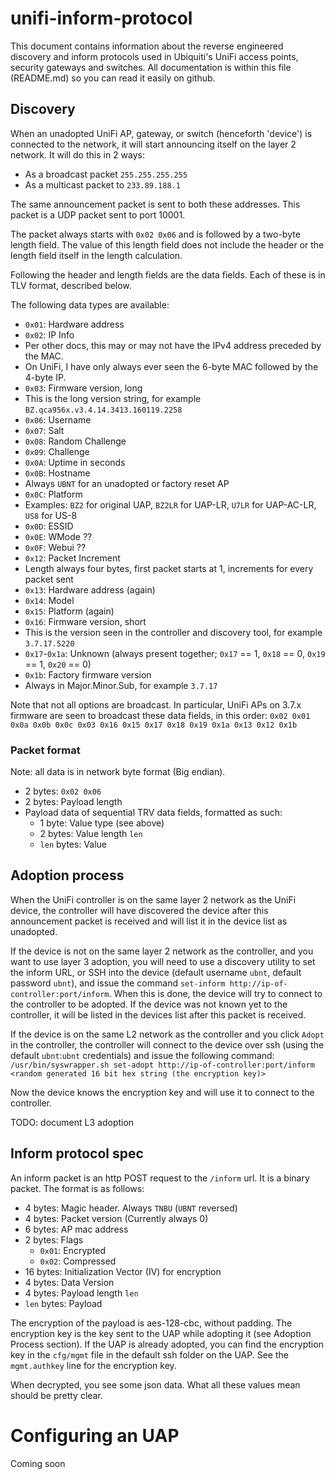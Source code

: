# unifi-inform-protocol
This document contains information about the reverse engineered discovery and inform protocols used in Ubiquiti's UniFi access points, security gateways and switches.
All documentation is within this file (README.md) so you can read it easily on github.

## Discovery
When an unadopted UniFi AP, gateway, or switch (henceforth 'device') is connected to the network, it will start announcing itself on the layer 2 network. It will do this in 2 ways:

 * As a broadcast packet `255.255.255.255`
 * As a multicast packet to `233.89.188.1`

The same announcement packet is sent to both these addresses. This packet is a UDP packet sent to port 10001.

The packet always starts with `0x02 0x06` and is followed by a two-byte length field. The value of this length field does not include the header or the length field itself in the length calculation.

Following the header and length fields are the data fields. Each of these is in TLV format, described below.

The following data types are available:

 * `0x01`: Hardware address
 * `0x02`: IP Info
  * Per other docs, this may or may not have the IPv4 address preceded by the MAC.
  * On UniFi, I have only always ever seen the 6-byte MAC followed by the 4-byte IP.
 * `0x03`: Firmware version, long
  * This is the long version string, for example `BZ.qca956x.v3.4.14.3413.160119.2258`
 * `0x06`: Username
 * `0x07`: Salt
 * `0x08`: Random Challenge
 * `0x09`: Challenge
 * `0x0A`: Uptime in seconds
 * `0x0B`: Hostname
  * Always `UBNT` for an unadopted or factory reset AP
 * `0x0C`: Platform
  * Examples: `BZ2` for original UAP, `BZ2LR` for UAP-LR, `U7LR` for UAP-AC-LR, `US8` for US-8
 * `0x0D`: ESSID
 * `0x0E`: WMode ??
 * `0x0F`: Webui ??
 * `0x12`: Packet Increment
  * Length always four bytes, first packet starts at 1, increments for every packet sent
 * `0x13`: Hardware address (again)
 * `0x14`: Model
 * `0x15`: Platform (again)
 * `0x16`: Firmware version, short
  * This is the version seen in the controller and discovery tool, for example `3.7.17.5220`
 * `0x17`-`0x1a`: Unknown (always present together; `0x17` == 1, `0x18` == 0, `0x19` == 1, `0x20` == 0)
 * `0x1b`: Factory firmware version
  * Always in Major.Minor.Sub, for example `3.7.17`

Note that not all options are broadcast. In particular, UniFi APs on 3.7.x firmware are seen to broadcast these data fields, in this order:
`0x02 0x01 0x0a 0x0b 0x0c 0x03 0x16 0x15 0x17 0x18 0x19 0x1a 0x13 0x12 0x1b`

### Packet format
Note: all data is in network byte format (Big endian).

 * 2 bytes: `0x02 0x06`
 * 2 bytes: Payload length
 * Payload data of sequential TRV data fields, formatted as such:
   * 1 byte: Value type (see above)
   * 2 bytes: Value length `len`
   * `len` bytes: Value

## Adoption process
When the UniFi controller is on the same layer 2 network as the UniFi device, the controller will have discovered the device after this announcement packet is received and will list it in the device list as unadopted.

If the device is not on the same layer 2 network as the controller, and you want to use layer 3 adoption, you will need to use a discovery utility to set the inform URL, or SSH into the device (default username `ubnt`, default password `ubnt`), and issue the command `set-inform http://ip-of-controller:port/inform`. When this is done, the device will try to connect to the controller to be adopted. If the device was not known yet to the controller, it will be listed in the devices list after this packet is received.

If the device is on the same L2 network as the controller and you click `Adopt` in the controller, the controller will connect to the device over ssh (using the default `ubnt`:`ubnt` credentials) and issue the following command:
`/usr/bin/syswrapper.sh set-adopt http://ip-of-controller:port/inform <random generated 16 bit hex string (the encryption key)>`

Now the device knows the encryption key and will use it to connect to the controller.

TODO: document L3 adoption

## Inform protocol spec
An inform packet is an http POST request to the `/inform` url. It is a binary packet. The format is as follows:
 * 4 bytes: Magic header. Always `TNBU` (`UBNT` reversed)
 * 4 bytes: Packet version (Currently always 0)
 * 6 bytes: AP mac address
 * 2 bytes: Flags
   * `0x01`: Encrypted
   * `0x02`: Compressed
 * 16 bytes: Initialization Vector (IV) for encryption
 * 4 bytes: Data Version
 * 4 bytes: Payload length `len`
 * `len` bytes: Payload

The encryption of the payload is aes-128-cbc, without padding.
The encryption key is the key sent to the UAP while adopting it (see Adoption Process section).
If the UAP is already adopted, you can find the encryption key in the `cfg/mgmt` file in the default ssh folder on the UAP. See the `mgmt.authkey` line for the encryption key.

When decrypted, you see some json data. What all these values mean should be pretty clear.

# Configuring an UAP
Coming soon
